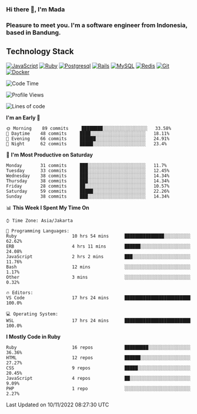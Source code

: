 ### Hi there 👋, I'm Mada
### Pleasure to meet you. I'm a software engineer from Indonesia, based in Bandung.

## Technology Stack

[![JavaScript](https://img.shields.io/badge/-JavaScript-%23F7DF1C?style=flat-square&logo=javascript&logoColor=000000&labelColor=%23F7DF1C&color=%23FFCE5A)](https://www.javascript.com/)
[![Ruby](https://img.shields.io/badge/Ruby-CC342D?style=flat-square&logo=ruby&logoColor=white)](https://www.ruby-lang.org/en/)
[![Postgresql](https://img.shields.io/badge/PostgreSQL-316192?style=flat-square&logo=postgresql&logoColor=ffffff)](https://www.postgresql.org/)
[![Rails](https://img.shields.io/badge/Ruby_on_Rails-CC0000?style=flat-square&logo=ruby-on-rails&logoColor=white)](https://rubyonrails.org/)
[![MySQL](https://img.shields.io/badge/-MySQL-4479A1?style=flat-square&logo=MySQL&logoColor=ffffff)](https://www.mysql.com/)
[![Redis](https://img.shields.io/badge/-Redis-DC382D?style=flat-square&logo=Redis&logoColor=ffffff)](https://redis.io/)
[![Git](https://img.shields.io/badge/-Git-%23F05032?style=flat-square&logo=git&logoColor=%23ffffff)](https://git-scm.com/)
[![Docker](https://img.shields.io/badge/-Docker-2496ED?style=flat-square&logo=docker&logoColor=ffffff)](https://www.docker.com/)
<!--
**madaarya/madaarya** is a ✨ _special_ ✨ repository because its `README.md` (this file) appears on your GitHub profile.

Here are some ideas to get you started:

- 🔭 I’m currently working on ...
- 🌱 I’m currently learning ...
- 👯 I’m looking to collaborate on ...
- 🤔 I’m looking for help with ...
- 💬 Ask me about ...
- 📫 How to reach me: ...
- 😄 Pronouns: ...
- ⚡ Fun fact: ...
-->
<!--START_SECTION:waka-->
![Code Time](http://img.shields.io/badge/Code%20Time-5%2C008%20hrs%2048%20mins-blue)

![Profile Views](http://img.shields.io/badge/Profile%20Views-2-blue)

![Lines of code](https://img.shields.io/badge/From%20Hello%20World%20I%27ve%20Written-857%20Thousand%20lines%20of%20code-blue)

**I'm an Early 🐤** 

```text
🌞 Morning    89 commits     ████████░░░░░░░░░░░░░░░░░   33.58% 
🌆 Daytime    48 commits     ████░░░░░░░░░░░░░░░░░░░░░   18.11% 
🌃 Evening    66 commits     ██████░░░░░░░░░░░░░░░░░░░   24.91% 
🌙 Night      62 commits     █████░░░░░░░░░░░░░░░░░░░░   23.4%

```
📅 **I'm Most Productive on Saturday** 

```text
Monday       31 commits     ███░░░░░░░░░░░░░░░░░░░░░░   11.7% 
Tuesday      33 commits     ███░░░░░░░░░░░░░░░░░░░░░░   12.45% 
Wednesday    38 commits     ███░░░░░░░░░░░░░░░░░░░░░░   14.34% 
Thursday     38 commits     ███░░░░░░░░░░░░░░░░░░░░░░   14.34% 
Friday       28 commits     ██░░░░░░░░░░░░░░░░░░░░░░░   10.57% 
Saturday     59 commits     █████░░░░░░░░░░░░░░░░░░░░   22.26% 
Sunday       38 commits     ███░░░░░░░░░░░░░░░░░░░░░░   14.34%

```


📊 **This Week I Spent My Time On** 

```text
⌚︎ Time Zone: Asia/Jakarta

💬 Programming Languages: 
Ruby                     10 hrs 54 mins      ███████████████░░░░░░░░░░   62.62% 
ERB                      4 hrs 11 mins       ██████░░░░░░░░░░░░░░░░░░░   24.08% 
JavaScript               2 hrs 2 mins        ███░░░░░░░░░░░░░░░░░░░░░░   11.76% 
Bash                     12 mins             ░░░░░░░░░░░░░░░░░░░░░░░░░   1.17% 
Other                    3 mins              ░░░░░░░░░░░░░░░░░░░░░░░░░   0.32%

🔥 Editors: 
VS Code                  17 hrs 24 mins      █████████████████████████   100.0%

💻 Operating System: 
WSL                      17 hrs 24 mins      █████████████████████████   100.0%

```

**I Mostly Code in Ruby** 

```text
Ruby                     16 repos            █████████░░░░░░░░░░░░░░░░   36.36% 
HTML                     12 repos            ██████░░░░░░░░░░░░░░░░░░░   27.27% 
CSS                      9 repos             █████░░░░░░░░░░░░░░░░░░░░   20.45% 
JavaScript               4 repos             ██░░░░░░░░░░░░░░░░░░░░░░░   9.09% 
PHP                      1 repo              ░░░░░░░░░░░░░░░░░░░░░░░░░   2.27%

```



 Last Updated on 10/11/2022 08:27:30 UTC
<!--END_SECTION:waka-->
